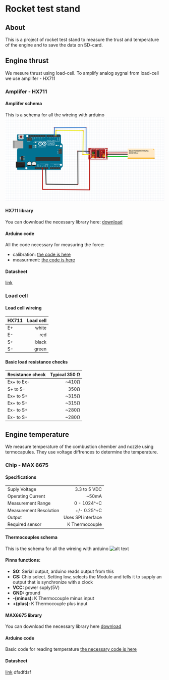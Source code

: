 # Rocket test stand

## About
This is a project of rocket test stand to measure the trust and temperature of the engine and to save the data on SD-card.

## Engine thrust
We mesure thrust using load-cell. To amplify analog sygnal from load-cell we use amplifer - HX711

### Amplifer - HX711

#### Amplifer schema
This is a schema for all the wireing with arduino
![alt text](https://github.com/Tyraka/Rocket-test-stand/blob/master/Engine%20thrust/amplifier_schema.png "Logo Title Text 1")

#### HX711 library
You can download the necessary library here:
[download](https://halckemy.s3.amazonaws.com/uploads/attachments/392655/HX711-master.zip)

#### Arduino code
All the code necessary for measuring the force:
- calibration:
[the code is here](https://github.com/Tyraka/Rocket-test-stand/blob/master/Engine%20thrust/calibration.ino)
- measurment:
[the code is here](https://github.com/Tyraka/Rocket-test-stand/blob/master/Engine%20thrust/measurement.ino)

#### Datasheet
[link](https://circuits4you.com/wp-content/uploads/2016/11/hx711_datasheet_english.pdf)

### Load cell

#### Load cell wireing
| HX711 | Load cell |
|-------|----------:|
| E+    | white     |
| E-    | red       |
| S+    | black     |
| S-    | green     |

#### Basic load resistance checks
| Resistance check | Typical 350 Ω |
|------------------|--------------:|
| Ex+ to Ex-       | ~410Ω         |
| S+ to S-         | 350Ω          |
| Ex+ to S+        | ~315Ω         |
| Ex+ to S-        | ~315Ω         |
| Ex- to S+        | ~280Ω         |
| Ex- to S-        | ~280Ω         |

## Engine temperature
We measure temperature of the combustion chember and nozzle using termocapules. They use voltage diffrences to determine the temperature.

### Chip - MAX 6675

#### Specifications
|                        |                    |
|------------------------|-------------------:|
| Suply Voltage          | 3.3 to 5 VDC       |
| Operating Current      | ~50mA              |
| Measurement Range      | 0 - 1024^∘C        |
| Measurement Resolution | +/- 0.25^∘C        |
| Output                 | Uses SPI interface |
| Required sensor        | K Thermocouple     |

#### Thermocouples schema
This is the schema for all the wireing with arduino
![alt text]()

#### Pinns functions:
- **SO:** Serial output, arduino reads output from this
- **CS:** Chip select. Setting low, selects the Module and tells it to supply an output that is synchronize with a clock
- **VCC:** power suply(5V)
- **GND:** ground
- **-(minus):** K Thermocouple minus input
- **+(plus):** K Thermocouple plus input

#### MAX6675 library
You can download the necessary library here
[download](https://github.com/adafruit/MAX6675-library)

#### Arduino code
Basic code for reading temperature
[the necessary code is here](https://github.com/Tyraka/Rocket-test-stand/blob/master/Engine%20temperature/thermocouples_schema.png)

#### Datasheet
[link](http://henrysbench.capnfatz.com/wp-content/uploads/2015/05/MAX6675-Datasheet.pdf)
dfsdfdsf
